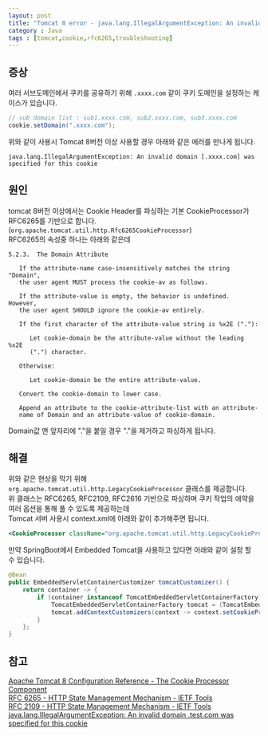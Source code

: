 ```yaml
---
layout: post
title: "Tomcat 8 error - java.lang.IllegalArgumentException: An invalid domain [.xxxx.com] was specified for this cookie" 
category : Java
tags : [tomcat,cookie,rfc6265,troubleshooting]
---
```

증상
----
여러 서브도메인에서 쿠키를 공유하기 위해 `.xxxx.com` 같이 쿠키 도메인을 설정하는 케이스가 있습니다.

```java
// sub domain list : sub1.xxxx.com, sub2.xxxx.com, sub3.xxxx.com
cookie.setDomain(".xxxx.com");
```

위와 같이 사용시 Tomcat 8버전 이상 사용할 경우 아래와 같은 에러를 만나게 됩니다.

```console
java.lang.IllegalArgumentException: An invalid domain [.xxxx.com] was specified for this cookie
```

원인
----
tomcat 8버전 이상에서는 Cookie Header를 파싱하는 기본 CookieProcessor가 RFC6265를 기반으로 합니다. (`org.apache.tomcat.util.http.Rfc6265CookieProcessor`)       
RFC6265의 속성중 하나는 아래와 같은데

```text
5.2.3.  The Domain Attribute

   If the attribute-name case-insensitively matches the string "Domain",
   the user agent MUST process the cookie-av as follows.

   If the attribute-value is empty, the behavior is undefined.  However,
   the user agent SHOULD ignore the cookie-av entirely.

   If the first character of the attribute-value string is %x2E ("."):

      Let cookie-domain be the attribute-value without the leading %x2E
      (".") character.

   Otherwise:

      Let cookie-domain be the entire attribute-value.

   Convert the cookie-domain to lower case.

   Append an attribute to the cookie-attribute-list with an attribute-
   name of Domain and an attribute-value of cookie-domain.
```

Domain값 맨 앞자리에 "."을 붙일 경우 "."을 제거하고 파싱하게 됩니다.

해결
----
위와 같은 현상을 막기 위해 `org.apache.tomcat.util.http.LegacyCookieProcessor` 클래스를 제공합니다.    
위 클래스는 RFC6265, RFC2109, RFC2616 기반으로 파싱하며 쿠키 작업의 에약을 여러 옵션을 통해 풀 수 있도록 제공하는데    
Tomcat 서버 사용시 context.xml에 아래와 같이 추가해주면 됩니다.

```xml
<CookieProcessor className="org.apache.tomcat.util.http.LegacyCookieProcessor"/>
```

만약 SpringBoot에서 Embedded Tomcat을 사용하고 있다면 아래와 같이 설정 할 수 있습니다.

```java
@Bean
public EmbeddedServletContainerCustomizer tomcatCustomizer() {
    return container -> {
        if (container instanceof TomcatEmbeddedServletContainerFactory) {
            TomcatEmbeddedServletContainerFactory tomcat = (TomcatEmbeddedServletContainerFactory) container;
            tomcat.addContextCustomizers(context -> context.setCookieProcessor(new LegacyCookieProcessor()));
        }
    };
}
```

참고
----
[Apache Tomcat 8 Configuration Reference - The Cookie Processor Component](https://tomcat.apache.org/tomcat-8.5-doc/config/cookie-processor.html)      
[RFC 6265 - HTTP State Management Mechanism - IETF Tools](https://tools.ietf.org/html/rfc6265)      
[RFC 2109 - HTTP State Management Mechanism - IETF Tools](https://tools.ietf.org/html/rfc2109)      
[java.lang.IllegalArgumentException: An invalid domain .test.com was specified for this cookie](http://www.voidcn.com/article/p-xpoujgfy-bkq.html)       
